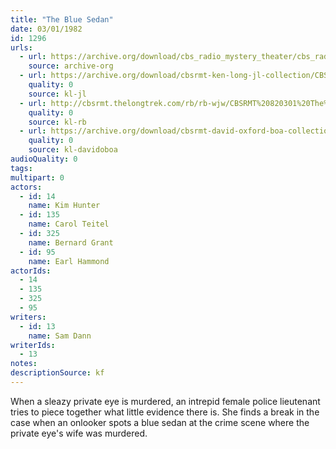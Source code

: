 ```yaml
---
title: "The Blue Sedan"
date: 03/01/1982
id: 1296
urls: 
  - url: https://archive.org/download/cbs_radio_mystery_theater/cbs_radio_mystery_theater-1251-1300.zip/cbs_radio_mystery_theater-1251-1300%2Fcbsrmt_1296_the_blue_sedan.mp3
    source: archive-org
  - url: https://archive.org/download/cbsrmt-ken-long-jl-collection/CBSRMT - 820301 1296 The Blue Sedan_jl.mp3
    quality: 0
    source: kl-jl
  - url: http://cbsrmt.thelongtrek.com/rb/rb-wjw/CBSRMT%20820301%20The%20Blue%20Sedan_wjw.mp3
    quality: 0
    source: kl-rb
  - url: https://archive.org/download/cbsrmt-david-oxford-boa-collection/CBSRMT-820301-1296-The-Blue-Sedan-(128-44)_jl-{BoA}.mp3
    quality: 0
    source: kl-davidoboa
audioQuality: 0
tags: 
multipart: 0
actors:  
  - id: 14
    name: Kim Hunter  
  - id: 135
    name: Carol Teitel  
  - id: 325
    name: Bernard Grant  
  - id: 95
    name: Earl Hammond
actorIds:  
  - 14  
  - 135  
  - 325  
  - 95
writers:  
  - id: 13
    name: Sam Dann
writerIds:  
  - 13
notes: 
descriptionSource: kf
---
```

When a sleazy private eye is murdered, an intrepid female police lieutenant tries to piece together what little evidence there is. She finds a break in the case when an onlooker spots a blue sedan at the crime scene where the private eye's wife was murdered.